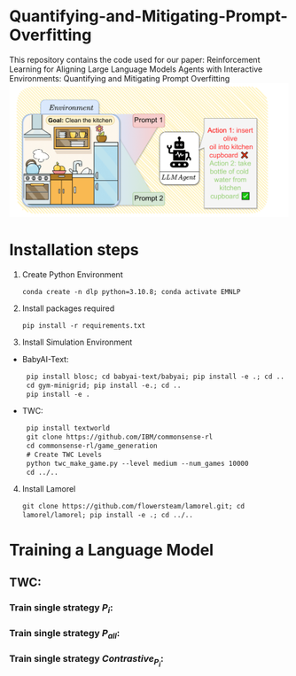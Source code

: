 # Quantifying-and-Mitigating-Prompt-Overfitting
This repository contains the code used for our paper: Reinforcement Learning for Aligning Large Language Models Agents with Interactive Environments: Quantifying and Mitigating Prompt Overfitting
![screenshot](Figures.png)
# Installation steps
1. Create Python Environment
 
       conda create -n dlp python=3.10.8; conda activate EMNLP
2. Install packages required

       pip install -r requirements.txt
3. Install Simulation Environment
* BabyAI-Text:

       pip install blosc; cd babyai-text/babyai; pip install -e .; cd ..
       cd gym-minigrid; pip install -e.; cd ..
       pip install -e .
* TWC:
  
       pip install textworld
       git clone https://github.com/IBM/commonsense-rl
       cd commonsense-rl/game_generation
       # Create TWC Levels 
       python twc_make_game.py --level medium --num_games 10000
       cd ../..
4. Install Lamorel

       git clone https://github.com/flowersteam/lamorel.git; cd lamorel/lamorel; pip install -e .; cd ../..
# Training a Language Model
## TWC:
### Train single strategy $P_i$:
### Train single strategy $P_{all}$:
### Train single strategy $Contrastive_{P_i}$:

